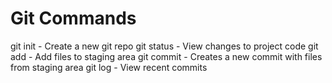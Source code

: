 # Git Commands

git init - Create a new git repo
git status - View changes to project code
git add - Add files to staging area
git commit - Creates a new commit with files from staging area
git log - View recent commits